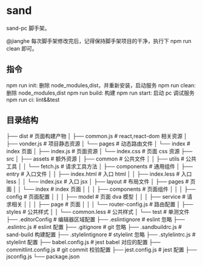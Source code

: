 # sand

sand-pc 脚手架。

@jianghe 每次脚手架修改完后，记得保持脚手架项目的干净，执行下 npm run clean 即可。

## 指令

npm run init: 删除 node_modules,dist，并重新安装，启动服务
npm run clean: 删除 node_modules,dist
npm run build: 构建
npm run start: 启动 pc 调试服务
npm run ci: lint&&test

## 目录结构

├── dist # 页面构建产物
│ ├── common.js # react,react-dom 相关资源
│ ├── vonder.js # 项目静态资源
│ └── pages # 动态路由文件
│ └── index # index 页面
│ ├── index.js # 页面资源
│ └── index.css # 页面 css 资源
├── src
│ ├── assets # 额外资源
│ ├── common # 公共文件
│ │ ├── utils # 公共工具
│ │ └── fetch.js # 请求工具方法
│ ├── components # 通用组件
│ ├── entry # 入口文件
│ │ ├── index.html # 入口 html
│ │ ├── index.less # 入口 less
│ │ └── index.jsx # 入口 jsx
│ ├── layout # 布局文件
│ ├── pages # 页面
│ │ └── index # index 页面
│ │ │ ├── components # 页面组件
│ │ │ ├── config # 页面配置
│ │ │ ├── model # 页面 dva 模型
│ │ │ ├── service # 请求相关
│ │ │ ├── page # 页面
│ │ │ └── router-config.js # 路由配置
│ ├── styles # 公共样式
│ │ └── common.less # 公共样式
│ └── test # 单测文件
├── .editorConfig # 编辑器区域配置
├── .eslintignore # eslint 忽略
├── .eslintrc.js # eslint 配置
├── .gitignore # git 忽略
├── .sandbuildrc.js # sand-build 构建配置
├── .stylelintignore # stylelint 忽略
├── .stylelintrc.js # stylelint 配置
├── babel.config.js # jest babel 对应的配置
├── commitlint.config.js # git commit 校验配置
├── jest.config.js # jest 配置
├── jsconfig.js
└── package.json
